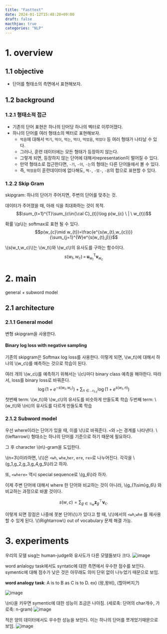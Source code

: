 ```yaml
---
title: "Fasttext"
date: 2024-01-12T15:48:20+09:00
draft: false
macthjax: true
categories: "NLP"
---
```


# 1. overview

## 1.1 objective
- 단어를 형태소의 측면에서 표현해보자.


## 1.2 background
### 1.2.1 형태소적 접근
- 기존의 단어 표현은 하나의 단어당 하나의 벡터로 이루어졌다.
- 하나의 단어를 여러 형태소의 벡터로 표현해보자.
	- `먹음`에 대해서 `먹기`, `먹이`, `먹는`, `먹다`, `먹었음`, `먹었다` 등 여러 형태가 나타날 수 있다.
	- 그러나, 훈련 데이터에는 모든 형태가 등장하지 않는다.
	- 그렇게 되면, 등장하지 않는 단어에 대해서representation이 떨어질 수 있다.
	- 만약 형태소로 접근한다면, `-기`, `-이`, `-는`의 형태는 다른 단어들에서 볼 수 있다.
	- 즉, `먹었음`이 훈련데이터에 없다해도, `먹-`, `-었-`, `-음`의 합으로 표현할 수 있다.

### 1.2.2 Skip Gram

skipgram: 하나의 단어가 주어지면, 주변의 단어를 맞추는 것.

데이터가 주어졌을 때, 아래 식을 최대화하는 것이 목적.
$$\sum_{t=1}^{T}\sum_{c\in{\cal C}_{t}}\log p(w_{c} \ | \ w_{t})$$

확률 \\(p\\)는 softmax로 표현 될 수 있다.
$$p(w_{c}\mid w_{t})=\frac{e^{s(w_{t},w_{c})}}{\sum_{j=1}^{W}e^{s(w_{t},j)}}$$

\\(s(w_t,w_c)\\)는 \\(w_t\\)와 \\(w_c\\)의 유사도를 구하는 함수이다.
$$s(w_{t},{w}_{c})\,=\,{\mathbf{u}}_{w_{t}}^{\mathsf{T}}{\mathbf{v}}_{w_{c}}$$


# 2. main
general + subword model

## 2.1 architecture
### 2.1.1 General model
변형 skipgram을 사용한다.

#### Binary log loss with negative sampling
기존의 skipgram은 Softmax log loss를 사용한다. 이렇게 되면, \\(w_t\\)에 대해서 하나의 \\(w_c\\)를 예측하는 것으로 학습이 된다. 

여러 개의 \\(w_c\\)를 예측하기 위해서는 \\(c\\)마다 binary class 예측을 해야한다. 따라서, loss를 binary loss로 바꿔준다.
$$\log\left(1+e^{-s(w_{t},\,w_{c})}\right)+\sum_{n\in\mathcal{N}_{t.c}}\log\left(1+e^{s(w_{t},\,n)}\right)$$
첫번째 term: \\(w_t\\)와 \\(w_c\\)의 유사도를 비슷하게 만들도록 학습
두번째 term: \\(w_t\\)와 \\(n\\)의 유사도를 다르게 만들도록 학습

### 2.1.2 Subword model
우선 where이라는 단어가 있을 때, 이를 \\(<where>\\)로 바꿔준다. 
 `<`와 `>`는 경계를 나타낸다.
\\(\leftarrow\\) 형태소는 하나의 단어를 기준으로 하기 때문에 필요하다.

그 후 character \\(n\\)-gram을 도입한다.

\\(n=3\\)이라하면, \\(<where>\\)은 `<wh`, `whe`,`her`, `ere`, `re>`로 나누어진다. 각각을 \\(g_1,g_2,g_3,g_4,g_5\\)라고 하자.

또, `<where>` 역시 special sequence로 \\(g_6\\)라 하자.

이제 주변 단어에 대해서 where 한 단어와 비교하는 것이 아니라, \\(g_{1\sim}g_6\\) 와 비교하는 과정으로 바꿀 것이다.

$$s(w,c)=\sum_{g\in{\mathcal G}_{w}}\mathbf{z}_{g}^{\top}\mathbf{v}_{c}.$$

이렇게 되면 장점은 나중에 못본 단어\\(<when>\\)가 있다고 할 때, \\(<where>\\)에서의 `<wh`,`whe` 를 재사용할 수 있게 된다. \\(\Rightarrow\\) out of vocabulary 문제 해결 가능.

# 3. experiments

우리의 모델 sisg는 human-judge와 유사도가 다른 모델들보다 크다.
![image](https://github.com/ownvoy/ownogatari/assets/96481582/d6f70da5-ca71-4156-80f4-eb934ea960df)

word anlalogy task에서도 syntatic에 대한 측면에서 우수한 점수를 보인다. symentic에 대해 점수가 낮은 것은 아무래도 의미 단위 없이 나누었기 때문으로 보임. 

__word analogy task__: A is to B as C is to D. ex) (왕,왕비), (할아버지,?)

![image](https://github.com/ownvoy/ownogatari/assets/96481582/152b129d-bc89-41a5-b03d-b409dcc9df59)
 
 \\(n\\)을 키우면 symentic에 대한 성능이 조금은 나아짐. (세로축: 단어의 char개수, 가로축: n-gram)
![image](https://github.com/ownvoy/ownogatari/assets/96481582/38e82290-195c-4f25-86bd-18dd318119ea)

적은 양의 데이터에서도 우수한 성능을 보인다. 이는 하나의 단어를 쪼개었기때문으로 보임.
![image](https://github.com/ownvoy/ownogatari/assets/96481582/e4dfa006-1800-4f8e-afe3-aa1c8fcc67e6)

